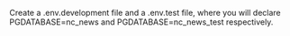 Create a .env.development file and a .env.test file, where you will declare PGDATABASE=nc_news and PGDATABASE=nc_news_test respectively.